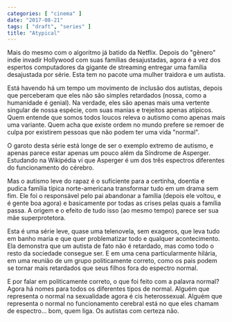 ```yaml
---
categories: [ "cinema" ]
date: "2017-08-21"
tags: [ "draft", "series" ]
title: "Atypical"
---
```

Mais do mesmo com o algoritmo já batido da Netflix. Depois do "gênero"
indie invadir Hollywood com suas famílias desajustadas, agora é a vez
dos espertos computadores da gigante de streaming entregar uma família
desajustada por série. Esta tem no pacote uma mulher traidora e um
autista.

Está havendo há um tempo um movimento de inclusão dos autistas,
depois que perceberam que eles não são simples retardados (nossa,
como a humanidade é genial). Na verdade, eles são apenas mais uma
vertente singular de nossa espécie, com suas manias e trejeitos apenas
atípicos. Quem entende que somos todos loucos releva o autismo como
apenas mais uma variante. Quem acha que existe ordem no mundo prefere
se remoer de culpa por existirem pessoas que não podem ter uma vida
"normal".

O garoto desta série está longe de ser o exemplo extremo de
autismo, e apenas parece estar apenas um pouco além da Síndrome
de Asperger. Estudando na Wikipédia vi que Asperger é um dos três
espectros diferentes do funcionamento do cérebro.

Mas o autismo leve do rapaz é o suficiente para a certinha, doentia e
pudica família típica norte-americana transformar tudo em um drama sem
fim. Ele foi o responsável pelo pai abandonar a família (depois ele
voltou, e é gente boa agora) e basicamente por todas as crises pelas
quais a família passa. A origem e o efeito de tudo isso (ao mesmo tempo)
parece ser sua mãe superprotetora.

Esta é uma série leve, quase uma telenovela, sem exageros, que leva tudo
em banho maria e que quer problematizar todo e qualquer acontecimento. Ela
demonstra que um autista de fato não é retardado, mas como todo o
resto da sociedade consegue ser. E em uma cena particularmente hilária,
em uma reunião de um grupo politicamente correto, como os pais podem
se tornar mais retardados que seus filhos fora do espectro normal.

E por falar em politicamente correto, o que foi feito com a palavra
normal? Agora há nomes para todos os diferentes tipos de normal. Alguém
que representa o normal na sexualidade agora é cis heterossexual. Alguém
que representa o normal no funcionamento cerebral está no que eles
chamam de espectro... bom, quem liga. Os autistas com certeza não.
